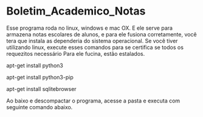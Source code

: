 # Boletim_Academico_Notas

Esse programa roda no linux, windows e mac OX. E ele serve para armazena notas escolares de alunos, e para ele fusiona corretamente, você tera que instala as dependeria do sistema operacional. Se você tiver utilizando linux, execute esses comandos para se certifica se todos os requezitos necessário  Para ele fucina, estão estalados.   

apt-get install python3   

apt-get install python3-pip   

apt-get install sqlitebrowser   

Ao baixo e descompactar o programa, acesse a pasta e executa com seguinte comando abaixo.
